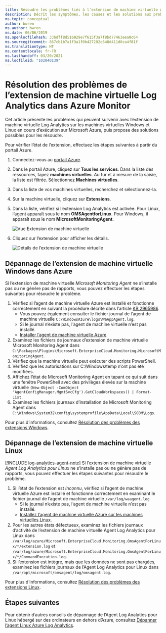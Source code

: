 ```yaml
---
title: Résoudre les problèmes liés à l’extension de machine virtuelle Azure Log Analytics
description: Décrit les symptômes, les causes et les solutions aux problèmes courants liés à l’extension de machine virtuelle Log Analytics pour les machines virtuelles Azure Windows et Linux.
ms.topic: conceptual
author: bwren
ms.author: bwren
ms.date: 06/06/2019
ms.openlocfilehash: 33bdff8d516929e7f615f3a7f8bd77463eea0c64
ms.sourcegitcommit: 867cb1b7a1f3a1f0b427282c648d411d0ca4f81f
ms.translationtype: HT
ms.contentlocale: fr-FR
ms.lasthandoff: 03/20/2021
ms.locfileid: "102040139"
---
```

# <a name="troubleshooting-the-log-analytics-vm-extension-in-azure-monitor"></a>Résolution des problèmes de l’extension de machine virtuelle Log Analytics dans Azure Monitor
Cet article présente les problèmes qui peuvent survenir avec l’extension de machine virtuelle Log Analytics sur les machines virtuelles Windows et Linux en cours d’exécution sur Microsoft Azure, puis propose des solutions possibles pour les résoudre.

Pour vérifier l’état de l’extension, effectuez les étapes suivantes à partir du portail Azure.

1. Connectez-vous au [portail Azure](https://portal.azure.com).
2. Dans le portail Azure, cliquez sur **Tous les services**. Dans la liste des ressources, tapez **machines virtuelles**. Au fur et à mesure de la saisie, la liste est filtrée. Sélectionnez **Machines virtuelles**.
3. Dans la liste de vos machines virtuelles, recherchez et sélectionnez-la.
3. Sur la machine virtuelle, cliquez sur **Extensions**.
4. Dans la liste, vérifiez si l’extension Log Analytics est activée.  Pour Linux, l’agent apparaît sous le nom **OMSAgentforLinux**. Pour Windows, il apparaît sous le nom **MicrosoftMonitoringAgent**.

   ![Vue Extension de machine virtuelle](./media/vmext-troubleshoot/log-analytics-vmview-extensions.png)

4. Cliquez sur l’extension pour afficher les détails. 

   ![Détails de l’extension de machine virtuelle](./media/vmext-troubleshoot/log-analytics-vmview-extensiondetails.png)

## <a name="troubleshooting-azure-windows-vm-extension"></a>Dépannage de l’extension de machine virtuelle Windows dans Azure

Si l’extension de machine virtuelle *Microsoft Monitoring Agent* ne s’installe pas ou ne génère pas de rapports, vous pouvez effectuer les étapes suivantes pour résoudre le problème.

1. Vérifiez si l’agent de machine virtuelle Azure est installé et fonctionne correctement en suivant la procédure décrite dans l’article [KB 2965986](https://support.microsoft.com/kb/2965986#mt1).
   * Vous pouvez également consulter le fichier journal de l’agent de machine virtuelle `C:\WindowsAzure\logs\WaAppAgent.log`.
   * Si le journal n’existe pas, l’agent de machine virtuelle n’est pas installé.
   * [Installer l’agent de machine virtuelle Azure](../vm/quick-collect-azurevm.md#enable-the-log-analytics-vm-extension)
2. Examinez les fichiers de journaux d’extension de machine virtuelle Microsoft Monitoring Agent dans `C:\Packages\Plugins\Microsoft.EnterpriseCloud.Monitoring.MicrosoftMonitoringAgent`.
3. Vérifiez que la machine virtuelle peut exécuter des scripts PowerShell.
4. Vérifiez que les autorisations sur C:\Windows\temp n’ont pas été modifiées.
5. Affichez l’état de Microsoft Monitoring Agent en tapant ce qui suit dans une fenêtre PowerShell avec des privilèges élevés sur la machine virtuelle `(New-Object -ComObject 'AgentConfigManager.MgmtSvcCfg').GetCloudWorkspaces() | Format-List`.
6. Examinez les fichiers journaux d’installation de Microsoft Monitoring Agent dans `C:\Windows\System32\config\systemprofile\AppData\Local\SCOM\Logs`.

Pour plus d’informations, consultez [Résolution des problèmes des extensions Windows](../../virtual-machines/extensions/oms-windows.md).

## <a name="troubleshooting-linux-vm-extension"></a>Dépannage de l’extension de machine virtuelle Linux
[!INCLUDE [log-analytics-agent-note](../../../includes/log-analytics-agent-note.md)] 
Si l’extension de machine virtuelle *Agent Log Analytics pour Linux* ne s’installe pas ou ne génère pas de rapports, vous pouvez effectuer les étapes suivantes pour résoudre le problème.

1. Si l’état de l’extension est *Inconnu*, vérifiez si l’agent de machine virtuelle Azure est installé et fonctionne correctement en examinant le fichier journal de l’agent de machine virtuelle `/var/log/waagent.log`
   * Si le journal n’existe pas, l’agent de machine virtuelle n’est pas installé.
   * [Installez l’agent de machine virtuelle Azure sur les machines virtuelles Linux](../../virtual-machines/extensions/agent-linux.md#installation).
2. Pour les autres états défectueux, examinez les fichiers journaux d’activité de l’extension de machine virtuelle Agent Log Analytics pour Linux dans `/var/log/azure/Microsoft.EnterpriseCloud.Monitoring.OmsAgentForLinux/*/extension.log` et `/var/log/azure/Microsoft.EnterpriseCloud.Monitoring.OmsAgentForLinux/*/CommandExecution.log`.
3. Si l’extension est intègre, mais que les données ne sont pas chargées, examinez les fichiers journaux de l’Agent Log Analytics pour Linux dans `/var/opt/microsoft/omsagent/log/omsagent.log`.

Pour plus d’informations, consultez [Résolution des problèmes des extensions Linux](../../virtual-machines/extensions/oms-linux.md).

## <a name="next-steps"></a>Étapes suivantes

Pour obtenir d’autres conseils de dépannage de l’Agent Log Analytics pour Linux hébergé sur des ordinateurs en dehors d’Azure, consultez [Dépanner l’agent Linux Azure Log Analytics](../agents/agent-linux-troubleshoot.md).